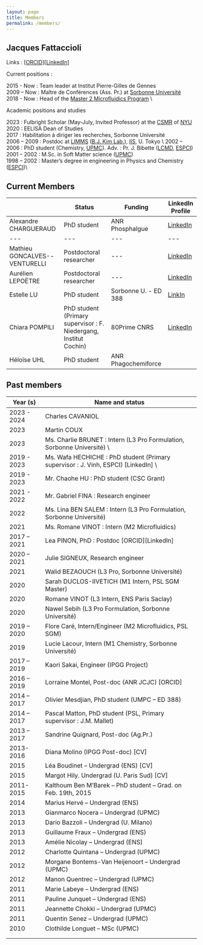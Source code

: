 ```yaml
---
layout: page
title: Members
permalink: /members/
---
```


## Jacques Fattaccioli

Links : [[ORCID](https://orcid.org/0000-0002-0095-2576)][[LinkedIn](https://www.linkedin.com/in/jacquesfattaccioli/)]

Current positions : 

2015 - Now : Team leader at Institut Pierre-Gilles de Gennes \
2009 – Now : Maître de Conférences (Ass. Pr.) at [Sorbonne Université](http://www.sorbonne-universite.fr/) \
2018 - Now : Head of the [Master 2 Microfluidics Program](https://microfluidics-master.fr/) \

Academic positions and studies

2023 : Fulbright Scholar (May-July, Invited Professor) at the [CSMR](https://as.nyu.edu/research-centers/csmr.html) of [NYU](http://www.nyu.edu) \
2020 : EELISA Dean of Studies \
2017 : Habilitation à diriger les recherches, Sorbonne Université  \
2006 – 2009 : Postdoc at [LIMMS](http://limmshp.iis.u-tokyo.ac.jp/) ([B.J. Kim Lab.](http://www.kimlab.iis.u-tokyo.ac.jp/english/index.html)), [IIS](http://iis.u-tokyo.ac.jp/), U. Tokyo  \\
2002 – 2006 : PhD student (Chemistry, [UPMC](http://www.upmc.fr/)). Adv. : Pr. J. Bibette ([LCMD](https://www.lcmd.espci.fr/), [ESPCI](http://www.espci.fr/)) \
2001 – 2002 : M.Sc. in Soft Matter science ([UPMC](http://www.upmc.fr/)) \
1998 – 2002 : Master’s degree in engineering in Physics and Chemistry ([ESPCI](http://www.espci.fr/))\

## Current Members

|  | Status | Funding | LinkedIn Profile  |
|---|---|---|---|
|Alexandre CHARGUERAUD| PhD student | ANR Phosphalgue | [LinkedIn](https://www.linkedin.com/in/alexandre-chargueraud-1018721a5/)|
|---|---|---|---|
|Mathieu GONCALVES--VENTURELLI | Postdoctoral researcher |---| [LinkedIn](https://www.linkedin.com/in/mathieu-goncalves-venturelli/?originalSubdomain=fr) |
|Aurélien LEPOËTRE | Postdoctoral researcher |---| [LinkedIn](https://www.linkedin.com/in/aurelien-lepoetre-microfluidics/) |
| Estelle LU | PhD student | Sorbonne U. - ED 388 | [LinkIn](https://www.linkedin.com/in/estelle-lu-099264201/) |
| Chiara POMPILI | PhD student (Primary supervisor : F. Niedergang, Institut Cochin) | 80Prime CNRS | [LinkedIn](https://www.linkedin.com/in/chiara-pompili-855320230/) |
| Héloïse UHL | PhD student | ANR Phagochemiforce |  |



## Past members

| Year (s) | Name and status |
|---|---|
| 2023 - 2024 | Charles CAVANIOL | Postdoctoral researcher | [LinkedIn](https://www.linkedin.com/in/charles-cavaniol-928268130/?originalSubdomain=fr/) |
| 2023 | Martin COUX | Postdoctoral researcher - ANR Phosphalgues | [LinkedIn](https://www.linkedin.com/in/martin-coux/) |
| 2023 | Ms. Charlie BRUNET : Intern (L3 Pro Formulation, Sorbonne Université) \ |
| 2019 - 2023 | Ms. Wafa HECHICHE : PhD student (Primary supervisor : J. Vinh, ESPCI) [LinkedIn] \ |
| 2019 - 2023 | Mr. Chaohe HU : PhD student (CSC Grant)  |
| 2021 - 2022 | Mr. Gabriel FINA : Research engineer  |
| 2022 | Ms. Lina BEN SALEM : Intern (L3 Pro Formulation, Sorbonne Université)  |
| 2021 | Ms. Romane VINOT : Intern (M2 Microfluidics)  |
| 2017 – 2021 | Lea PINON, PhD : Postdoc [ORCID][LinkedIn]  |
| 2020 – 2021 |  Julie SIGNEUX, Research engineer  |
| 2021 |  Walid BEZAOUCH (L3 Pro, Sorbonne Université)  |
| 2020 |  Sarah DUCLOS-IIVETICH (M1 Intern, PSL SGM Master)  |
| 2020 |  Romane VINOT (L3 Intern, ENS Paris Saclay)  |
| 2020 |  Nawel Sebih (L3 Pro Formulation, Sorbonne Université)  |
| 2019 – 2020 |  Flore Caré, Intern/Engineer (M2 Microfluidics, PSL SGM)  |
| 2019 |  Lucie Lacour, Intern (M1 Chemistry, Sorbonne Université)  |
| 2017 – 2019 |  Kaori Sakai, Engineer (IPGG Project)  |
| 2016 – 2019 |  Lorraine Montel, Post-doc (ANR JCJC) [ORCID]  |
| 2014 – 2017 |  Olivier Mesdjian, PhD student (UMPC – ED 388)  |
| 2014 – 2017 |  Pascal Matton, PhD student (PSL, Primary supervisor : J.M. Mallet)  |
| 2013 – 2017 |  Sandrine Quignard, Post-doc (Ag.Pr.)  |
| 2013-2016 |  Diana Molino (IPGG Post-doc) [CV]  |
| 2015 |  Léa Boudinet – Undergrad (ENS) [CV]  |
| 2015 |  Margot Hily. Undergrad (U. Paris Sud) [CV]  |
| 2011-2015 |  Kalthoum Ben M’Barek – PhD student – Grad. on Feb. 19th, 2015  |
| 2014 | Marius Hervé – Undergrad (ENS) |
| 2013 |  Gianmarco Nocera – Undergrad (UPMC)  |
| 2013 | Dario Bazzoli – Undergrad (U. Milano)  |
| 2013 |  Guillaume Fraux – Undergrad (ENS)  |
| 2013 | Amélie Nicolay – Undergrad (ENS)  |
| 2012 |  Charlotte Quintana – Undergrad (UPMC)  |
| 2012 |  Morgane Bontems-Van Heijenoort – Undergrad (UPMC)  |
| 2012 |  Manon Quentrec – Undergrad (UPMC)  |
| 2011 |  Marie Labeye – Undergrad (ENS)  |
| 2011 |  Pauline Junquet – Undergrad (ENS)  |
| 2011 |  Jeannette Chokki – Undergrad (UPMC)  |
| 2011 |  Quentin Senez – Undergrad (UPMC)  |
| 2010 |  Clothilde Longuet – MSc (UPMC)  |
|  |  |
|  |  |